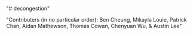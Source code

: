 "# decongestion" 

"Contributers (in no particular order): Ben Cheung, Mikayla Louie, Patrick Chan, Aidan Mathewson, Thomas Cowan, Chenyuan Wu, & Austin Lee"